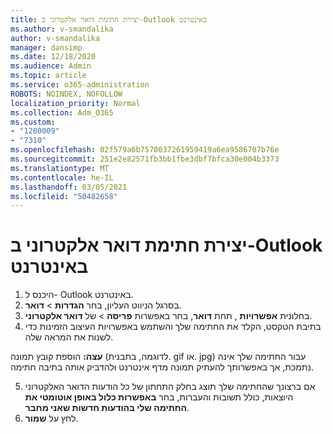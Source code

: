 ```yaml
---
title: יצירת חתימת דואר אלקטרוני ב-Outlook באינטרנט
ms.author: v-smandalika
author: v-smandalika
manager: dansimp
ms.date: 12/18/2020
ms.audience: Admin
ms.topic: article
ms.service: o365-administration
ROBOTS: NOINDEX, NOFOLLOW
localization_priority: Normal
ms.collection: Adm_O365
ms.custom:
- "1200009"
- "7310"
ms.openlocfilehash: 02f579a6b7570037261959419a6ea9586707b76e
ms.sourcegitcommit: 251e2e82571fb3bb1fbe3dbf7bfca30e004b3373
ms.translationtype: MT
ms.contentlocale: he-IL
ms.lasthandoff: 03/05/2021
ms.locfileid: "50482658"
---
```

# <a name="create-an-email-signature-in-outlook-on-the-web"></a>יצירת חתימת דואר אלקטרוני ב-Outlook באינטרנט

1. היכנס ל- Outlook באינטרנט.
2. בסרגל הניווט העליון, בחר **הגדרות**  >  **דואר**.
3. בחלונית **אפשרויות** , תחת **דואר**, בחר באפשרות **פריסה**  >  של **דואר אלקטרוני**.
4. בתיבת הטקסט, הקלד את החתימה שלך והשתמש באפשרויות העיצוב הזמינות כדי לשנות את המראה שלה.

**עצה:** הוספת קובץ תמונה (לדוגמה, בתבנית. gif או. jpg) עבור החתימה שלך אינה נתמכת, אך באפשרותך להעתיק תמונה מדף אינטרנט ולהדביק אותה בתיבה חתימה.

5. אם ברצונך שהחתימה שלך תוצג בחלק התחתון של כל הודעות הדואר האלקטרוני היוצאות, כולל תשובות והעברות, בחר **באפשרות כלול באופן אוטומטי את החתימה שלי בהודעות חדשות שאני מחבר**.
6. לחץ על **שמור**.
